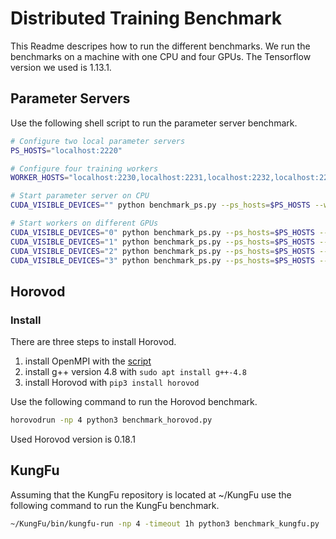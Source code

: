 # Distributed Training Benchmark
This Readme descripes how to run the different benchmarks. We run the benchmarks on a machine with one CPU and four GPUs.
The Tensorflow version we used is 1.13.1.

## Parameter Servers
Use the following shell script to run the parameter server benchmark.
```bash
# Configure two local parameter servers
PS_HOSTS="localhost:2220"

# Configure four training workers
WORKER_HOSTS="localhost:2230,localhost:2231,localhost:2232,localhost:2233"

# Start parameter server on CPU
CUDA_VISIBLE_DEVICES="" python benchmark_ps.py --ps_hosts=$PS_HOSTS --worker_hosts=$WORKER_HOSTS --job_name=ps --task_index=0 &

# Start workers on different GPUs
CUDA_VISIBLE_DEVICES="0" python benchmark_ps.py --ps_hosts=$PS_HOSTS --worker_hosts=$WORKER_HOSTS --job_name=worker --task_index=0 &
CUDA_VISIBLE_DEVICES="1" python benchmark_ps.py --ps_hosts=$PS_HOSTS --worker_hosts=$WORKER_HOSTS --job_name=worker --task_index=1 &
CUDA_VISIBLE_DEVICES="2" python benchmark_ps.py --ps_hosts=$PS_HOSTS --worker_hosts=$WORKER_HOSTS --job_name=worker --task_index=2 &
CUDA_VISIBLE_DEVICES="3" python benchmark_ps.py --ps_hosts=$PS_HOSTS --worker_hosts=$WORKER_HOSTS --job_name=worker --task_index=3 &
```

## Horovod
### Install
There are three steps to install Horovod.
1. install OpenMPI with the [script](https://raw.githubusercontent.com/tensorlayer/openpose-plus/master/scripts/install-mpi.sh)
2. install g++ version 4.8 with `sudo apt install g++-4.8`
3. install Horovod with `pip3 install horovod`

Use the following command to run the Horovod benchmark.
```bash
horovodrun -np 4 python3 benchmark_horovod.py
```
Used Horovod version is 0.18.1

## KungFu
Assuming that the KungFu repository is located at ~/KungFu use the following command to run the KungFu benchmark.
```bash
~/KungFu/bin/kungfu-run -np 4 -timeout 1h python3 benchmark_kungfu.py
```